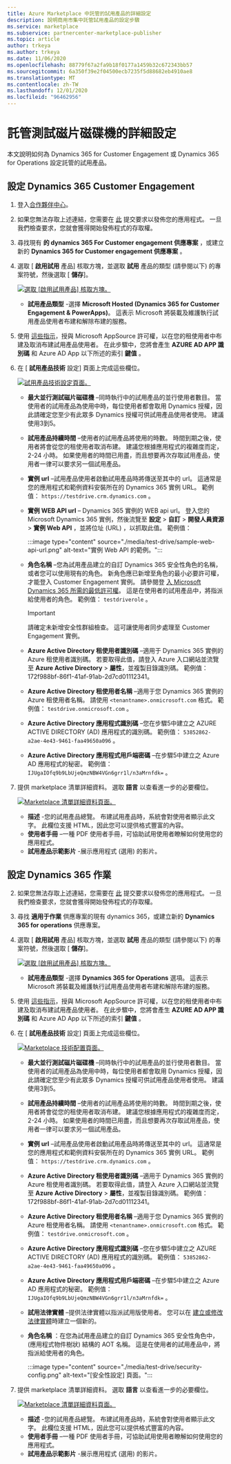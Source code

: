 ```yaml
---
title: Azure Marketplace 中託管的試用產品的詳細設定
description: 說明商用市集中託管試用產品的設定步驟
ms.service: marketplace
ms.subservice: partnercenter-marketplace-publisher
ms.topic: article
author: trkeya
ms.author: trkeya
ms.date: 11/06/2020
ms.openlocfilehash: 88779f67a2fa9b18f0177a1459b32c672343bb57
ms.sourcegitcommit: 6a350f39e2f04500ecb7235f5d88682eb4910ae8
ms.translationtype: MT
ms.contentlocale: zh-TW
ms.lasthandoff: 12/01/2020
ms.locfileid: "96462956"
---
```

# <a name="detailed-configuration-for-hosted-test-drives"></a>託管測試磁片磁碟機的詳細設定

本文說明如何為 Dynamics 365 for Customer Engagement 或 Dynamics 365 for Operations 設定託管的試用產品。

## <a name="configure-for-dynamics-365-customer-engagement"></a>設定 Dynamics 365 Customer Engagement

1. 登入[合作夥伴中心](https://partner.microsoft.com/)。
2. 如果您無法存取上述連結，您需要在 [此](https://appsource.microsoft.com/partners/list-an-app) 提交要求以發佈您的應用程式。 一旦我們檢查要求，您就會獲得開始發佈程式的存取權。
3. 尋找現有 **的 dynamics 365 For Customer engagement 供應專案** ，或建立新的 **Dynamics 365 for Customer engagement 供應專案** 。
4. 選取 [ **啟用試用** 產品] 核取方塊，並選取 **試用** 產品的類型 (請參閱以下) 的專案符號，然後選取 [ **儲存**]。

    [![選取 [啟用試用產品] 核取方塊。](media/test-drive/enable-test-drive-check-box.png)](media/test-drive/enable-test-drive-check-box.png#lightbox)

    - **試用產品類型** -選擇 **Microsoft Hosted (Dynamics 365 for Customer Engagement & PowerApps)**。 這表示 Microsoft 將裝載及維護執行試用產品使用者布建和解除布建的服務。

5. 使用 [這些指示](./test-drive-azure-subscription-setup.md)，授與 Microsoft AppSource 許可權，以在您的租使用者中布建及取消布建試用產品使用者。 在此步驟中，您將會產生 **AZURE AD APP 識別碼** 和 Azure AD App 以下所述的索引 **鍵值** 。
6. 在 [ **試用產品技術** 設定] 頁面上完成這些欄位。

    [![試用產品技術設定頁面。](media/test-drive/technical-config-details.png)](media/test-drive/technical-config-details.png#lightbox)

    - **最大並行測試磁片磁碟機** –同時執行中的試用產品的並行使用者數目。 當使用者的試用產品為使用中時，每位使用者都會取用 Dynamics 授權，因此請確定您至少有此眾多 Dynamics 授權可供試用產品使用者使用。 建議使用3到5。
    - **試用產品持續時間** –使用者的試用產品將使用的時數。 時間到期之後，使用者將會從您的租使用者取消布建。 建議您根據應用程式的複雜度而定，2-24 小時。 如果使用者的時間已用盡，而且想要再次存取試用產品，使用者一律可以要求另一個試用產品。
    - **實例 url** –試用產品使用者啟動試用產品時將傳送至其中的 url。 這通常是您的應用程式和範例資料安裝所在的 Dynamics 365 實例 URL。 範例值： `https://testdrive.crm.dynamics.com` 。
    - **實例 WEB API url** – Dynamics 365 實例的 WEB api url。 登入您的 Microsoft Dynamics 365 實例，然後流覽至 **設定**  >  **自訂**  >  **開發人員資源**  >  **實例 Web API** ，並將位址 (URL) ，以抓取此值。 範例值：

        :::image type="content" source="./media/test-drive/sample-web-api-url.png" alt-text="實例 Web API 的範例。":::

    - **角色名稱** –您為試用產品建立的自訂 Dynamics 365 安全性角色的名稱，或者您可以使用現有的角色。 新角色應已新增至角色的最小必要許可權，才能登入 Customer Engagement 實例。 請參閱登 [入 Microsoft Dynamics 365 所需的最低許可權](https://community.dynamics.com/crm/b/crminogic/archive/2016/11/24/minimum-privileges-required-to-login-microsoft-dynamics-365)。 這是在使用者的試用產品中，將指派給使用者的角色。 範例值： `testdriverole` 。
    
        > [!IMPORTANT]
        > 請確定未新增安全性群組檢查。 這可讓使用者同步處理至 Customer Engagement 實例。

    - **Azure Active Directory 租使用者識別碼** –適用于 Dynamics 365 實例的 Azure 租使用者識別碼。 若要取得此值，請登入 Azure 入口網站並流覽至 **Azure Active Directory**  >  **屬性**，並複製目錄識別碼。 範例值： 172f988bf-86f1-41af-91ab-2d7cd01112341。
    - **Azure Active Directory 租使用者名稱** –適用于您 Dynamics 365 實例的 Azure 租使用者名稱。 請使用 `<tenantname>.onmicrosoft.com` 格式。 範例值： `testdrive.onmicrosoft.com` 。
    - **Azure Active Directory 應用程式識別碼** –您在步驟5中建立之 AZURE ACTIVE DIRECTORY (AD) 應用程式的識別碼。 範例值： `53852862-a2ae-4e43-9461-faa49650a096` 。
    - **Azure Active Directory 應用程式用戶端密碼** –在步驟5中建立之 Azure AD 應用程式的秘密。 範例值： `IJUgaIOfq9b9LbUjeQmzNBW4VGn6grr1l/n3aMrnfdk=` 。

7. 提供 marketplace 清單詳細資料。 選取 **語言** 以查看進一步的必要欄位。

    [![Marketplace 清單詳細資料頁面。](media/test-drive/marketplace-listing-details.png)](media/test-drive/marketplace-listing-details.png#lightbox)

    - **描述** -您的試用產品總覽。 布建試用產品時，系統會對使用者顯示此文字。 此欄位支援 HTML，因此您可以提供格式豐富的內容。
    - **使用者手冊** –一種 PDF 使用者手冊，可協助試用使用者瞭解如何使用您的應用程式。
    - **試用產品示範影片** -展示應用程式 (選用) 的影片。

## <a name="configure-for-dynamics-365-operations"></a>設定 Dynamics 365 作業

2. 如果您無法存取上述連結，您需要在 [此](https://appsource.microsoft.com/partners/list-an-app) 提交要求以發佈您的應用程式。 一旦我們檢查要求，您就會獲得開始發佈程式的存取權。
3. 尋找 **適用于作業** 供應專案的現有 dynamics 365，或建立新的 **Dynamics 365 for operations** 供應專案。
4. 選取 [ **啟用試用** 產品] 核取方塊，並選取 **試用** 產品的類型 (請參閱以下) 的專案符號，然後選取 [ **儲存**]。

    [![選取 [啟用試用產品] 核取方塊。](media/test-drive/enable-test-drive-check-box-operations.png)](media/test-drive/enable-test-drive-check-box-operations.png#lightbox)

    - **試用產品類型** -選擇 **Dynamics 365 for Operations** 選項。 這表示 Microsoft 將裝載及維護執行試用產品使用者布建和解除布建的服務。

5. 使用 [這些指示](https://github.com/Microsoft/AppSource/blob/master/Microsoft%20Hosted%20Test%20Drive/Setup-your-Azure-subscription-for-Dynamics365-Microsoft-Hosted-Test-Drives.md)，授與 Microsoft AppSource 許可權，以在您的租使用者中布建及取消布建試用產品使用者。 在此步驟中，您將會產生 **AZURE AD APP 識別碼** 和 Azure AD App 以下所述的索引 **鍵值** 。
6. 在 [ **試用產品技術** 設定] 頁面上完成這些欄位。

    [![Marketplace 技術配置頁面。](media/test-drive/technical-config-details.png)](media/test-drive/technical-config-details.png#lightbox)

    - **最大並行測試磁片磁碟機** –同時執行中的試用產品的並行使用者數目。 當使用者的試用產品為使用中時，每位使用者都會取用 Dynamics 授權，因此請確定您至少有此眾多 Dynamics 授權可供試用產品使用者使用。 建議使用3到5。
    - **試用產品持續時間** –使用者的試用產品將使用的時數。 時間到期之後，使用者將會從您的租使用者取消布建。 建議您根據應用程式的複雜度而定，2-24 小時。 如果使用者的時間已用盡，而且想要再次存取試用產品，使用者一律可以要求另一個試用產品。
    - **實例 url** –試用產品使用者啟動試用產品時將傳送至其中的 url。 這通常是您的應用程式和範例資料安裝所在的 Dynamics 365 實例 URL。 範例值： `https://testdrive.crm.dynamics.com` 。
    - **Azure Active Directory 租使用者識別碼** –適用于 Dynamics 365 實例的 Azure 租使用者識別碼。 若要取得此值，請登入 Azure 入口網站並流覽至 **Azure Active Directory**  >  **屬性**，並複製目錄識別碼。 範例值： 172f988bf-86f1-41af-91ab-2d7cd01112341。
    - **Azure Active Directory 租使用者名稱** –適用于您 Dynamics 365 實例的 Azure 租使用者名稱。 請使用 `<tenantname>.onmicrosoft.com` 格式。 範例值： `testdrive.onmicrosoft.com` 。
    - **Azure Active Directory 應用程式識別碼** –您在步驟5中建立之 AZURE ACTIVE DIRECTORY (AD) 應用程式的識別碼。 範例值： `53852862-a2ae-4e43-9461-faa49650a096` 。
    - **Azure Active Directory 應用程式用戶端密碼** –在步驟5中建立之 Azure AD 應用程式的秘密。 範例值： `IJUgaIOfq9b9LbUjeQmzNBW4VGn6grr1l/n3aMrnfdk=` 。
    - **試用法律實體** –提供法律實體以指派試用版使用者。 您可以在 [建立或修改法律實體](/dynamicsax-2012/appuser-itpro/create-or-modify-a-legal-entity)時建立一個新的。
    - **角色名稱** ：在您為試用產品建立的自訂 Dynamics 365 安全性角色中， (應用程式物件樹狀) 結構的 AOT 名稱。 這是在使用者的試用產品中，將指派給使用者的角色。

        :::image type="content" source="./media/test-drive/security-config.png" alt-text="[安全性設定] 頁面。":::

7. 提供 marketplace 清單詳細資料。 選取 **語言** 以查看進一步的必要欄位。

    [![Marketplace 清單詳細資料頁面。](media/test-drive/marketplace-listing-details.png)](media/test-drive/marketplace-listing-details.png#lightbox)

    - **描述** -您的試用產品總覽。 布建試用產品時，系統會對使用者顯示此文字。 此欄位支援 HTML，因此您可以提供格式豐富的內容。
    - **使用者手冊** –一種 PDF 使用者手冊，可協助試用使用者瞭解如何使用您的應用程式。
    - **試用產品示範影片** -展示應用程式 (選用) 的影片。

<!--
## Next steps

- [Set up your Azure subscription](test-drive-azure-subscription-setup.md) -->